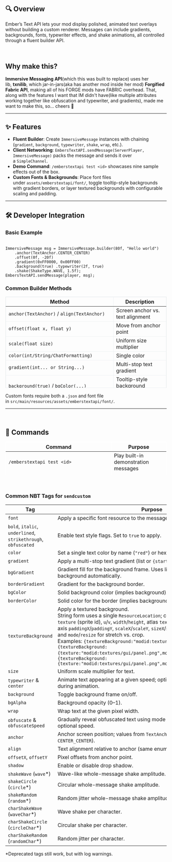 ## 🔍 Overview

Ember’s Text API lets your mod display polished, animated text overlays without building a custom renderer. Messages can include gradients, backgrounds, fonts, typewriter effects, and shake animations, all controlled through a fluent builder API.

 

## **Why make this?**

**Immersive Messaging API**(which this was built to replace) uses her lib, **txnilib**, which jar-in-jars(aka has another mod inside her mod) **Forgified Fabric API**, making all of his FORGE mods have FABRIC overhead. That, along with the features I want that IM didn't have(like multiple attributes working together like obfuscation and typewriter, and gradients), made me want to make this, so... cheers 🍻

***

## ✨ Features

*   **Fluent Builder**: Create `ImmersiveMessage` instances with chaining (`gradient`, `background`, `typewriter`, `shake`, `wrap`, etc.).
*   **Client Networking**: `EmbersTextAPI.sendMessage(ServerPlayer, ImmersiveMessage)` packs the message and sends it over a `SimpleChannel`.
*   **Demo Command**: `/emberstextapi test <id>` showcases nine sample effects out of the box.
*   **Custom Fonts & Backgrounds**: Place font files under `assets/emberstextapi/font/`, toggle tooltip-style backgrounds with gradient borders, or layer textured backgrounds with configurable scaling and padding.

***

## 🛠️ Developer Integration

### **Basic Example**

<div><div><div><div>&nbsp;</div></div></div><div><code>ImmersiveMessage msg = ImmersiveMessage.builder(80f, "Hello world")</code></div><div><code>&nbsp; &nbsp; .anchor(TextAnchor.CENTER_CENTER)</code></div><div><code>&nbsp; &nbsp; .offset(0f, -20f)</code></div><div><code>&nbsp; &nbsp; .gradient(0xFF0000, 0x00FF00)</code></div><div><code>&nbsp; &nbsp; .background(true) .typewriter(2f, true)</code></div><div><code>&nbsp; &nbsp; .shake(ShakeType.WAVE, 1.5f);</code></div><div><code>EmbersTextAPI.sendMessage(player, msg);</code></div></div>

### Common Builder Methods

<div><div><table style="border-collapse: collapse; width: 100%; height: 285px; border-width: 1px; border-color: #ECF0F1; border-style: solid;" border="1"><thead><tr style="height: 25px;"><th style="width: 49.9373%; border-width: 1px; border-color: rgb(236, 240, 241); height: 25px;">Method</th><th style="width: 50.0627%; border-width: 1px; border-color: rgb(236, 240, 241); height: 25px;">Description</th></tr></thead><tbody><tr style="height: 26px;"><td style="width: 49.9373%; border-width: 1px; border-color: rgb(236, 240, 241); height: 26px;"><code>anchor(TextAnchor)</code>&nbsp;/&nbsp;<code>align(TextAnchor)</code></td><td style="width: 50.0627%; border-width: 1px; border-color: rgb(236, 240, 241); height: 26px;">Screen anchor vs. text alignment</td></tr><tr style="height: 26px;"><td style="width: 49.9373%; border-width: 1px; border-color: rgb(236, 240, 241); height: 26px;"><code>offset(float x, float y)</code></td><td style="width: 50.0627%; border-width: 1px; border-color: rgb(236, 240, 241); height: 26px;">Move from anchor point</td></tr><tr style="height: 26px;"><td style="width: 49.9373%; border-width: 1px; border-color: rgb(236, 240, 241); height: 26px;"><code>scale(float size)</code></td><td style="width: 50.0627%; border-width: 1px; border-color: rgb(236, 240, 241); height: 26px;">Uniform size multiplier</td></tr><tr style="height: 26px;"><td style="width: 49.9373%; border-width: 1px; border-color: rgb(236, 240, 241); height: 26px;"><code>color(int/String/ChatFormatting)</code></td><td style="width: 50.0627%; border-width: 1px; border-color: rgb(236, 240, 241); height: 26px;">Single color</td></tr><tr style="height: 26px;"><td style="width: 49.9373%; border-width: 1px; border-color: rgb(236, 240, 241); height: 26px;"><code>gradient(int... or String...)</code></td><td style="width: 50.0627%; border-width: 1px; border-color: rgb(236, 240, 241); height: 26px;">Multi-stop text gradient</td></tr><tr style="height: 26px;"><td style="width: 49.9373%; border-width: 1px; border-color: rgb(236, 240, 241); height: 26px;"><code>background(true)</code>&nbsp;/&nbsp;<code>bgColor(...)</code></td><td style="width: 50.0627%; border-width: 1px; border-color: rgb(236, 240, 241); height: 26px;">Tooltip-style background (solid/gradient)</td></tr><tr style="height: 26px;"><td style="width: 49.9373%; border-width: 1px; border-color: rgb(236, 240, 241); height: 26px;"><code>textureBackground(...)</code></td><td style="width: 50.0627%; border-width: 1px; border-color: rgb(236, 240, 241); height: 26px;">Draw a textured quad behind text using the supplied sprite</td></tr><tr style="height: 26px;"><td style="width: 49.9373%; border-width: 1px; border-color: rgb(236, 240, 241); height: 26px;"><code>textureBackgroundScale(...)</code></td><td style="width: 50.0627%; border-width: 1px; border-color: rgb(236, 240, 241); height: 26px;">Scale U/V sampling before drawing (stretch vs. tile density)</td></tr><tr style="height: 26px;"><td style="width: 49.9373%; border-width: 1px; border-color: rgb(236, 240, 241); height: 26px;"><code>textureBackgroundPadding(...)</code></td><td style="width: 50.0627%; border-width: 1px; border-color: rgb(236, 240, 241); height: 26px;">Adjust empty space around the textured background quad</td></tr><tr style="height: 26px;"><td style="width: 49.9373%; border-width: 1px; border-color: rgb(236, 240, 241); height: 26px;"><code>textureBackgroundSize/Width/Height(...)</code></td><td style="width: 50.0627%; border-width: 1px; border-color: rgb(236, 240, 241); height: 26px;">Override draw dimensions separate from text bounds</td></tr><tr style="height: 26px;"><td style="width: 49.9373%; border-width: 1px; border-color: rgb(236, 240, 241); height: 26px;"><code>textureBackgroundMode(...)</code></td><td style="width: 50.0627%; border-width: 1px; border-color: rgb(236, 240, 241); height: 26px;">Choose stretching, cropping, or tiling behavior for the texture</td></tr><tr style="height: 26px;"><td style="width: 49.9373%; border-width: 1px; border-color: rgb(236, 240, 241); height: 26px;"><code>borderGradient(int start, int end)</code></td><td style="width: 50.0627%; border-width: 1px; border-color: rgb(236, 240, 241); height: 26px;">Gradient border colors</td></tr><tr style="height: 26px;"><td style="width: 49.9373%; border-width: 1px; border-color: rgb(236, 240, 241); height: 26px;"><code>wrap(int width)</code></td><td style="width: 50.0627%; border-width: 1px; border-color: rgb(236, 240, 241); height: 26px;">Line wrapping width</td></tr><tr style="height: 26px;"><td style="width: 49.9373%; border-width: 1px; border-color: rgb(236, 240, 241); height: 26px;"><code>typewriter(speed [,center])</code></td><td style="width: 50.0627%; border-width: 1px; border-color: rgb(236, 240, 241); height: 26px;">Typewriter animation (chars per tick)</td></tr><tr style="height: 26px;"><td style="width: 49.9373%; border-width: 1px; border-color: rgb(236, 240, 241); height: 26px;"><code>shake(ShakeType, float)</code>&nbsp;/&nbsp;<code>charShake(...)</code></td><td style="width: 50.0627%; border-width: 1px; border-color: rgb(236, 240, 241); height: 26px;">Whole-text or per-character shaking</td></tr></tbody></table><p>Custom fonts require both a <code>.json</code>&nbsp;and font file in&nbsp;<code>src/main/resources/assets/emberstextapi/font/</code>.</p></div></div>

***

 

## 📜 Commands

<div><div><table style="border-collapse: collapse; width: 100%; height: 103px; border-width: 1px; border-color: #FFFFFF; border-style: solid;" border="1"><thead><tr style="height: 25px;"><th style="width: 65.7658%; border-color: rgb(255, 255, 255); border-width: 1px; height: 25px;">Command</th><th style="width: 34.2342%; border-color: rgb(255, 255, 255); border-width: 1px; height: 25px;">Purpose</th></tr></thead><tbody><tr style="height: 26px;"><td style="width: 65.7658%; border-color: rgb(255, 255, 255); border-width: 1px; height: 26px;"><code>/emberstextapi test &lt;id&gt;</code></td><td style="width: 34.2342%; border-color: rgb(255, 255, 255); border-width: 1px; height: 26px;">Play built-in demonstration messages</td></tr><tr style="height: 26px;"><td style="width: 65.7658%; border-color: rgb(255, 255, 255); border-width: 1px; height: 26px;"><code>/emberstextapi send &lt;player&gt; &lt;duration&gt; &lt;text&gt;</code></td><td style="width: 34.2342%; border-color: rgb(255, 255, 255); border-width: 1px; height: 26px;">Send a basic message</td></tr><tr style="height: 26px;"><td style="width: 65.7658%; border-color: rgb(255, 255, 255); border-width: 1px; height: 26px;"><code>/emberstextapi sendcustom &lt;player&gt; &lt;nbt&gt; &lt;duration&gt; &lt;text&gt;</code></td><td style="width: 34.2342%; border-color: rgb(255, 255, 255); border-width: 1px; height: 26px;">Full control via NBT tags</td></tr></tbody></table></div></div>

 

### **Common NBT Tags for `sendcustom`**

| Tag                                                 |Purpose                                                                                             |Usage Example                                                                  |
| --------------------------------------------------- |--------------------------------------------------------------------------------------------------- |------------------------------------------------------------------------------ |
| <code>font</code>                                   |Apply a specific font resource to the message.                                                      |<code>{font:"modid:font_name"}</code>                                          |
| <code>bold</code>, <code>italic</code>, <code>underlined</code>, <code>strikethrough</code>, <code>obfuscated</code> |Enable text style flags. Set to <code>true</code> to apply.                                         |<code>{bold:true,italic:true}</code>                                           |
| <code>color</code>                                  |Set a single text color by name (<code>"red"</code>) or hex (<code>"#FF0000"</code>).               |<code>{color:"#FFAA00"}</code>                                                 |
| <code>gradient</code>                               |Apply a multi-stop text gradient (list or <code>{start,end}</code>).                                |<code>{gradient:["#FF0000","#00FF00"]}</code> or <code>{gradient:{start:"#FF0000",end:"#00FF00"}}</code> |
| <code>bgGradient</code>                             |Gradient fill for the background frame. Uses list or <code>{start,end}</code>; enables background automatically. |<code>{bgGradient:{start:"#FF000080",end:"#0000FF80"}}</code>                  |
| <code>borderGradient</code>                         |Gradient for the background border.                                                                 |<code>{borderGradient:["#FF0000","#00FF00"]}</code>                            |
| <code>bgColor</code>                                |Solid background color (implies background).                                                        |<code>{bgColor:"#333333CC"}</code>                                             |
| <code>borderColor</code>                            |Solid color for the border (implies background).                                                    |<code>{borderColor:"#FFFFFF"}</code>                                           |
| <code>textureBackground</code>                      |Apply a textured background.<br/>String form uses a single <code>ResourceLocation</code>; compound form supports:<br/><code>texture</code> (sprite id), <code>u</code>/<code>v</code>, <code>width</code>/<code>height</code>, atlas <code>textureWidth</code>/<code>textureHeight</code>, per-axis <code>paddingX</code>/<code>paddingY</code>, <code>scaleX</code>/<code>scaleY</code>, <code>sizeX</code>/<code>sizeY</code> (<code>drawWidth</code>/<code>drawHeight</code>), and <code>mode</code>/<code>resize</code> for stretch vs. crop.<br/>Examples: <code>{textureBackground:"modid:textures/gui/panel.png"}</code>, <code>{textureBackground:{texture:"modid:textures/gui/panel.png",mode:"STRETCH"}}</code>, <code>{textureBackground:{texture:"modid:textures/gui/panel.png",mode:"CROP",sizeX:120,sizeY:40}}</code> |<code>{textureBackground:{texture:"modid:textures/gui/panel.png",paddingX:6,paddingY:4,scaleX:0.5,scaleY:0.5}}</code> |
| <code>size</code>                                   |Uniform scale multiplier for text.                                                                  |<code>{size:1.5}</code>                                                        |
| <code>typewriter</code> &amp; <code>center</code>   |Animate text appearing at a given speed; optional <code>center</code> keeps text centered during animation. |<code>{typewriter:2.0,"center":true}</code>                                    |
| <code>background</code>                             |Toggle background frame on/off.                                                                     |<code>{background:true}</code>                                                 |
| <code>bgAlpha</code>                                |Background opacity (0–1).                                                                           |<code>{bgAlpha:0.5}</code>                                                     |
| <code>wrap</code>                                   |Wrap text at the given pixel width.                                                                 |<code>{wrap:120}</code>                                                        |
| <code>obfuscate</code> &amp; <code>obfuscateSpeed</code> |Gradually reveal obfuscated text using mode (<code>LEFT</code>, <code>RIGHT</code>, <code>CENTER</code>, <code>RANDOM</code>) and optional speed. |<code>{obfuscate:"LEFT",obfuscateSpeed:0.1}</code>                             |
| <code>anchor</code>                                 |Anchor screen position; values from <code>TextAnchor</code> (e.g., <code>TOP_LEFT</code>, <code>CENTER_CENTER</code>). |<code>{anchor:"CENTER_CENTER"}</code>                                          |
| <code>align</code>                                  |Text alignment relative to anchor (same enum as <code>anchor</code>).                               |<code>{align:"CENTER_CENTER"}</code>                                           |
| <code>offsetX</code>, <code>offsetY</code>          |Pixel offsets from anchor point.                                                                    |<code>{offsetX:10,offsetY:-20}</code>                                          |
| <code>shadow</code>                                 |Enable or disable drop shadow.                                                                      |<code>{shadow:true}</code>                                                     |
| <code>shakeWave</code> (<code>wave</code>*)         |Wave-like whole-message shake amplitude.                                                            |<code>{shakeWave:1.5}</code>                                                   |
| <code>shakeCircle</code> (<code>circle</code>*)     |Circular whole-message shake amplitude.                                                             |<code>{shakeCircle:1.0}</code>                                                 |
| <code>shakeRandom</code> (<code>random</code>*)     |Random jitter whole-message shake amplitude.                                                        |<code>{shakeRandom:0.8}</code>                                                 |
| <code>charShakeWave</code> (<code>waveChar</code>*) |Wave shake per character.                                                                           |<code>{charShakeWave:1.0}</code>                                               |
| <code>charShakeCircle</code> (<code>circleChar</code>*) |Circular shake per character.                                                                       |<code>{charShakeCircle:1.0}</code>                                             |
| <code>charShakeRandom</code> (<code>randomChar</code>*) |Random jitter per character.                                                                        |<code>{charShakeRandom:1.0}</code>                                             |

  
\*Deprecated tags still work, but with log warnings.
